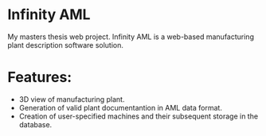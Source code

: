 # Infinity AML
My masters thesis web project.
Infinity AML is a web-based manufacturing plant description software solution.
<h1>
  Features:
</h1> 
<ul>
  <li> 3D view of manufacturing plant.</li>
  <li> Generation of valid plant documentantion in AML data format.</li>
  <li> Creation of user-specified machines and their subsequent storage in the database.</li>

</ul>

